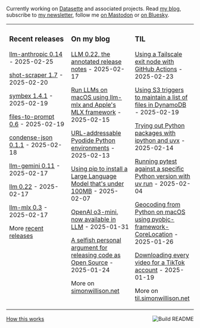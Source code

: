 Currently working on [Datasette](https://datasette.io/) and associated projects. Read [my blog](https://simonwillison.net/), subscribe to [my newsletter](https://simonw.substack.com/), follow me <a href="https://fedi.simonwillison.net/@simon">on Mastodon</a> or [on Bluesky](https://bsky.app/profile/simonwillison.net).

<table><tr><td valign="top" width="33%">

### Recent releases
<!-- recent_releases starts -->
[llm-anthropic 0.14](https://github.com/simonw/llm-anthropic/releases/tag/0.14) - 2025-02-25

[shot-scraper 1.7](https://github.com/simonw/shot-scraper/releases/tag/1.7) - 2025-02-20

[symbex 1.4.1](https://github.com/simonw/symbex/releases/tag/1.4.1) - 2025-02-19

[files-to-prompt 0.6](https://github.com/simonw/files-to-prompt/releases/tag/0.6) - 2025-02-19

[condense-json 0.1.1](https://github.com/simonw/condense-json/releases/tag/0.1.1) - 2025-02-18

[llm-gemini 0.11](https://github.com/simonw/llm-gemini/releases/tag/0.11) - 2025-02-17

[llm 0.22](https://github.com/simonw/llm/releases/tag/0.22) - 2025-02-17

[llm-mlx 0.3](https://github.com/simonw/llm-mlx/releases/tag/0.3) - 2025-02-17
<!-- recent_releases ends -->
More [recent releases](https://github.com/simonw/simonw/blob/main/releases.md)
</td><td valign="top" width="34%">

### On my blog
<!-- blog starts -->
[LLM 0.22, the annotated release notes](https://simonwillison.net/2025/Feb/17/llm/) - 2025-02-17

[Run LLMs on macOS using llm-mlx and Apple's MLX framework](https://simonwillison.net/2025/Feb/15/llm-mlx/) - 2025-02-15

[URL-addressable Pyodide Python environments](https://simonwillison.net/2025/Feb/13/url-addressable-python/) - 2025-02-13

[Using pip to install a Large Language Model that's under 100MB](https://simonwillison.net/2025/Feb/7/pip-install-llm-smollm2/) - 2025-02-07

[OpenAI o3-mini, now available in LLM](https://simonwillison.net/2025/Jan/31/o3-mini/) - 2025-01-31

[A selfish personal argument for releasing code as Open Source](https://simonwillison.net/2025/Jan/24/selfish-open-source/) - 2025-01-24
<!-- blog ends -->
More on [simonwillison.net](https://simonwillison.net/)
</td><td valign="top" width="33%">

### TIL
<!-- tils starts -->
[Using a Tailscale exit node with GitHub Actions](https://til.simonwillison.net/tailscale/tailscale-github-actions) - 2025-02-23

[Using S3 triggers to maintain a list of files in DynamoDB](https://til.simonwillison.net/aws/s3-triggers-dynamodb) - 2025-02-19

[Trying out Python packages with ipython and uvx](https://til.simonwillison.net/python/itry) - 2025-02-14

[Running pytest against a specific Python version with uv run](https://til.simonwillison.net/pytest/pytest-uv) - 2025-02-04

[Geocoding from Python on macOS using pyobjc-framework-CoreLocation](https://til.simonwillison.net/python/pyobjc-framework-corelocation) - 2025-01-26

[Downloading every video for a TikTok account](https://til.simonwillison.net/tiktok/download-all-videos) - 2025-01-19
<!-- tils ends -->
More on [til.simonwillison.net](https://til.simonwillison.net/)
</td></tr></table>

<a href="https://github.com/simonw/simonw/actions"><img src="https://github.com/simonw/simonw/workflows/Build%20README/badge.svg" align="right" alt="Build README"></a> <a href="https://simonwillison.net/2020/Jul/10/self-updating-profile-readme/">How this works</a>
